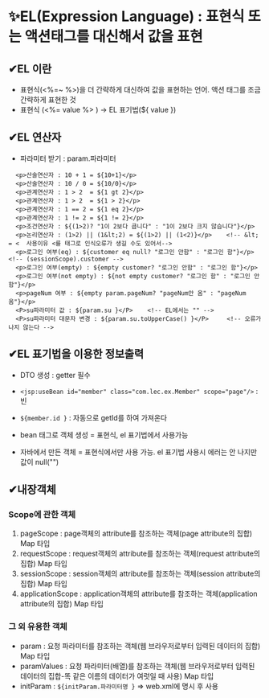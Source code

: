 # ✨EL(Expression Language) : 표현식 또는 액션태그를 대신해서 값을 표현

## ✔EL 이란

- 표현식(<%=~ %>)을 더 간략하게 대신하여 값을 표현하는 언어. 액션 태그를 조금 간략하게 표현한 것
- 표현식 (<%= value %> ) → EL 표기법(${ value })

## ✔EL 연산자

- 파라미터 받기 : param.파라미터

```
  <p>산술연산자 : 10 + 1 = ${10+1}</p>
  <p>산술연산자 : 10 / 0 = ${10/0}</p>
  <p>관계연산자 : 1 > 2  = ${1 gt 2}</p>
  <p>관계연산자 : 1 > 2  = ${1 > 2}</p>
  <p>관계연산자 : 1 == 2 = ${1 eq 2}</p>
  <p>관계연산자 : 1 != 2 = ${1 != 2}</p>
  <p>조건연산자 : ${(1>2)? "1이 2보다 큽니다" : "1이 2보다 크지 않습니다"}</p>
  <p>논리연산자 : (1>2) || (1&lt;2) = ${(1>2) || (1<2)}</p>	  <!-- &lt; = <  사용이유 <를 태그로 인식오류가 생길 수도 있어서-->
  <p>로그인 여부(eq) : ${customer eq null? "로그인 안함" : "로그인 함"}</p> <!-- (sessionScope).customer -->
  <p>로그인 여부(empty) : ${empty customer? "로그인 안함" : "로그인 함"}</p>
  <p>로그인 여부(not empty) : ${not empty customer? "로그인 함" : "로그인 안함"}</p>
  <p>pageNum 여부 : ${empty param.pageNum? "pageNum안 옴" : "pageNum 옴"}</p>
  <P>su파라미터 값 : ${param.su }</P>	<!-- EL에서는 "" -->
  <P>su파라미터 대문자 변경 : ${param.su.toUpperCase() }</P>		<!-- 오류가 나지 않는다 -->
```

## ✔EL 표기법을 이용한 정보출력

- DTO 생성 : getter 필수
- `<jsp:useBean id="member" class="com.lec.ex.Member" scope="page"/>` : 빈
- `${member.id }` : 자동으로 getId를 하여 가져온다

- bean 태그로 객체 생성 = 표현식, el 표기법에서 사용가능
- 자바에서 만든 객체 = 표현식에서만 사용 가능. el 표기법 사용시 에러는 안 나지만 값이 null("")

## ✔내장객체
### Scope에 관한 객체
1. pageScope : page객체의 attribute를 참조하는 객체(page attribute의 집합) Map 타입
2. requestScope : request객체의 attribute를 참조하는 객체(request attribute의 집합) Map 타입
3. sessionScope : session객체의 attribute를 참조하는 객체(session attribute의 집합) Map 타입
4. applicationScope : application객체의 attribute를 참조하는 객체(application attribute의 집합) Map 타입
### 그 외 유용한 객체
- param : 요청 파라미터를 참조하는 객체(웹 브라우저로부터 입력된 데이터의 집합) Map 타입
- paramValues : 요청 파라미터(배열)를 참조하는 객체(웹 브라우저로부터 입력된 데이터의 집합-똑 같은 이름의 데이터가 여럿일 때 사용) Map 타입
- initParam : `${initParam.파라미터명 }` => web.xml에 명시 후 사용